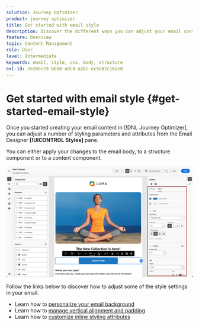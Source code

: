 ```yaml
---
solution: Journey Optimizer
product: journey optimizer
title: Get started with email style
description: Discover the different ways you can adjust your email content style
feature: Overview
topic: Content Management
role: User
level: Intermediate
keywords: email, style, css, body, structure
exl-id: 2e20ecc5-bb58-4dc8-a2bc-ec5a02c16ae8
---
```

# Get started with email style {#get-started-email-style}

Once you started creating your email content in [!DNL Journey Optimizer], you can adjust a number of styling parameters and attributes from the Email Designer **[!UICONTROL Styles]** pane.

You can either apply your changes to the email body, to a structure component or to a content component.

![](assets/email_designer_content_components_styles.png)

Follow the links below to discover how to adjust some of the style settings in your email.

* Learn how to [personalize your email background](backgrounds.md)
* Learn how to [manage vertical alignment and padding](alignment-and-padding.md)
* Learn how to [customize inline styling attributes](inline-styling.md)
